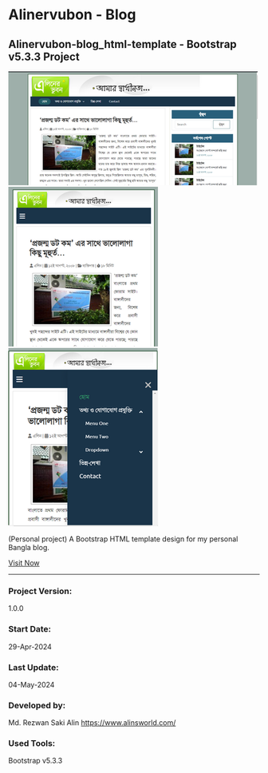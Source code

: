 # Alinervubon - Blog
## Alinervubon-blog_html-template - Bootstrap v5.3.3 Project


![Alt text](screenshot1.png "Alinervubon-blog_html-template - Bootstrap v5.3.3 Project")
![Alt text](screenshot2.png "Alinervubon-blog_html-template - Bootstrap v5.3.3 Project")
![Alt text](screenshot3.png "Alinervubon-blog_html-template - Bootstrap v5.3.3 Project")

(Personal project) A Bootstrap HTML template design for my personal Bangla blog.

<a href="https://alinervubon-bloghtml-template-7mft26g1o-rezwansakis-projects.vercel.app/">Visit Now</a>


<hr>

### Project Version:

1.0.0

### Start Date:

29-Apr-2024

### Last Update:

04-May-2024

### Developed by:

Md. Rezwan Saki Alin
https://www.alinsworld.com/

### Used Tools:

Bootstrap v5.3.3